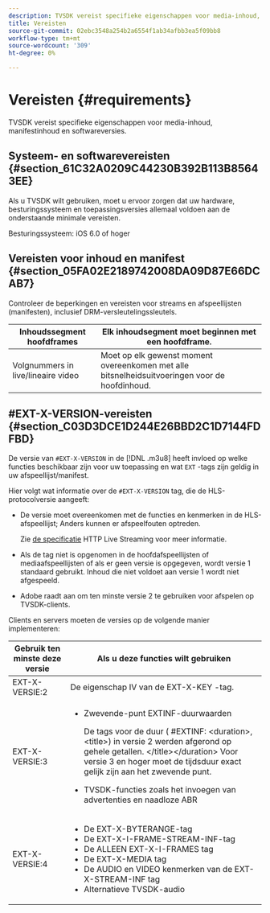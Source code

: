 ```yaml
---
description: TVSDK vereist specifieke eigenschappen voor media-inhoud, manifestinhoud en softwareversies.
title: Vereisten
source-git-commit: 02ebc3548a254b2a6554f1ab34afbb3ea5f09bb8
workflow-type: tm+mt
source-wordcount: '309'
ht-degree: 0%

---
```


# Vereisten {#requirements}

TVSDK vereist specifieke eigenschappen voor media-inhoud, manifestinhoud en softwareversies.

## Systeem- en softwarevereisten {#section_61C32A0209C44230B392B113B85643EE}

Als u TVSDK wilt gebruiken, moet u ervoor zorgen dat uw hardware, besturingssysteem en toepassingsversies allemaal voldoen aan de onderstaande minimale vereisten.

Besturingssysteem: iOS 6.0 of hoger

## Vereisten voor inhoud en manifest {#section_05FA02E2189742008DA09D87E66DCAB7}

Controleer de beperkingen en vereisten voor streams en afspeellijsten (manifesten), inclusief DRM-versleutelingssleutels.

| Inhoudssegment hoofdframes | Elk inhoudsegment moet beginnen met een hoofdframe. |
|---|---|
| Volgnummers in live/lineaire video | Moet op elk gewenst moment overeenkomen met alle bitsnelheidsuitvoeringen voor de hoofdinhoud. |

## #EXT-X-VERSION-vereisten {#section_C03D3DCE1D244E26BBD2C1D7144FDFBD}

De versie van `#EXT-X-VERSION` in de [!DNL .m3u8] heeft invloed op welke functies beschikbaar zijn voor uw toepassing en wat `EXT` -tags zijn geldig in uw afspeellijst/manifest.

Hier volgt wat informatie over de `#EXT-X-VERSION` tag, die de HLS-protocolversie aangeeft:

* De versie moet overeenkomen met de functies en kenmerken in de HLS-afspeellijst; Anders kunnen er afspeelfouten optreden.

  Zie [de specificatie](https://datatracker.ietf.org/doc/draft-pantos-http-live-streaming/?include_text=1) HTTP Live Streaming voor meer informatie.
* Als de tag niet is opgenomen in de hoofdafspeellijsten of mediaafspeellijsten of als er geen versie is opgegeven, wordt versie 1 standaard gebruikt. Inhoud die niet voldoet aan versie 1 wordt niet afgespeeld.
* Adobe raadt aan om ten minste versie 2 te gebruiken voor afspelen op TVSDK-clients.

Clients en servers moeten de versies op de volgende manier implementeren:

<table id="table_62EB98EDD9DE49EC84CB1C7D59BC40E6"> 
 <thead> 
  <tr> 
   <th colname="1" class="entry"> Gebruik ten minste deze versie </th> 
   <th colname="2" class="entry"> Als u deze functies wilt gebruiken </th> 
  </tr> 
 </thead>
 <tbody> 
  <tr> 
   <td colname="1"> <span class="codeph"> EXT-X-VERSIE:2 </span> </td> 
   <td colname="2"> De eigenschap IV van de <span class="codeph"> EXT-X-KEY </span> -tag. </td> 
  </tr> 
  <tr> 
   <td colname="1"> <span class="codeph"> EXT-X-VERSIE:3 </span> </td> 
   <td colname="2"> 
    <ul id="ul_C9500D3F934848639C204BF248F139FF"> 
     <li id="li_535A7E3FABCB46FE872A7EA5DE2A1784">Zwevende-punt <span class="codeph"> EXTINF-duurwaarden </span> <p>De tags voor de duur ( <span class="codeph"> #EXTINF: </span>&lt;duration&gt;,&lt;title&gt;) in versie 2 werden afgerond op gehele getallen. &lt;/title&gt;&lt;/duration&gt; Voor versie 3 en hoger moet de tijdsduur exact gelijk zijn aan het zwevende punt. </p> </li> 
     <li id="li_8DF5E91F1D5D4E19894595E1FE0A5EDE"> TVSDK-functies zoals het invoegen van advertenties en naadloze ABR </li> 
    </ul> </td> 
  </tr> 
  <tr> 
   <td colname="1"> <p> <span class="codeph"> EXT-X-VERSIE:4 </span> </p> </td> 
   <td colname="2"> <p> 
     <ul id="ul_99E24D013E3141308B5A57446A9B8033"> 
      <li id="li_F36E65ADD2CA451C82FF18DBD5667927">De <span class="codeph"> EXT-X-BYTERANGE-tag </span> </li> 
      <li id="li_8C653168A7B84D11AC233E7548A8D2EF">De <span class="codeph"> EXT-X-I-FRAME-STREAM-INF-tag </span> </li> 
      <li id="li_2922B34717CB4F6189068529CDBE6D10">De <span class="codeph"> ALLEEN EXT-X-I-FRAMES </span> tag </li> 
      <li id="li_D015D78E217641D7867EB509E9F9EEE2">De <span class="codeph"> EXT-X-MEDIA </span> tag </li> 
      <li id="li_CA068EA381984F5497FE67617CA8BB34">De <span class="codeph"> AUDIO </span> en <span class="codeph"> VIDEO </span> kenmerken van de <span class="codeph"> EXT-X-STREAM-INF </span> tag </li> 
      <li id="li_EE78CC7D194A4EB2897F9AE8E4B081B8"> Alternatieve TVSDK-audio </li> 
     </ul> </p> </td> 
  </tr> 
 </tbody> 
</table>

